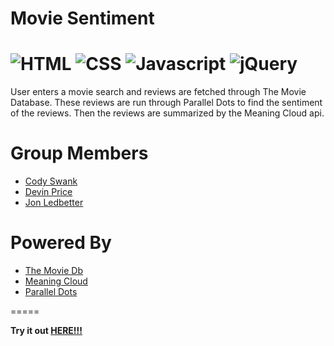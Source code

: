 # Movie Sentiment


![HTML](https://img.shields.io/badge/language-HTML-green.svg?logo=html5)
![CSS](https://img.shields.io/badge/language-CSS-green.svg?logo=css3)
![Javascript](https://img.shields.io/badge/language-Javascript-green.svg?logo=javascript)
![jQuery](https://img.shields.io/badge/library-jQuery-yellow.svg?logo=jQuery)
=====

User enters a movie search and reviews are fetched through The Movie Database. These reviews are run through Parallel Dots to find the sentiment of the reviews. Then the reviews are summarized by the Meaning Cloud api.

# Group Members

* [Cody Swank](https://github.com/codyswank)
* [Devin Price](https://github.com/devingprice)
* [Jon Ledbetter](https://github.com/jtledbet)

# Powered By

* [The Movie Db](https://developers.themoviedb.org)
* [Meaning Cloud](https://www.meaningcloud.com/developer/apis)
* [Parallel Dots](https://www.paralleldots.com/)

=====

**Try it out [HERE!!!](https://jtledbet.github.io/Cinement/)**